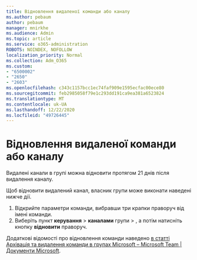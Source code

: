 ```yaml
---
title: Відновлення видаленої команди або каналу
ms.author: pebaum
author: pebaum
manager: mnirkhe
ms.audience: Admin
ms.topic: article
ms.service: o365-administration
ROBOTS: NOINDEX, NOFOLLOW
localization_priority: Normal
ms.collection: Adm_O365
ms.custom:
- "6500002"
- "2650"
- "2603"
ms.openlocfilehash: c343c1157bcc1ec74faf909e1595ecfac00ece80
ms.sourcegitcommit: feb2985058f79e1c293dd191ca9ea381a6523824
ms.translationtype: MT
ms.contentlocale: uk-UA
ms.lasthandoff: 12/22/2020
ms.locfileid: "49726445"
---
```

# <a name="how-to-restore-a-deleted-team-or-channel"></a>Відновлення видаленої команди або каналу

Видалені канали в групі можна відновити протягом 21 днів після видалення каналу.

Щоб відновити видалений канал, власник групи може виконати наведені нижче дії.

1. Відкрийте параметри команди, вибравши три крапки праворуч від імені команди.
2. Виберіть пункт **керування**  >  **каналами** групи  >  , а потім натисніть кнопку **відновити** праворуч.

Додаткові відомості про відновлення команди наведено [в статті Архівація та видалення команди в групах Microsoft – Microsoft Team | Документи Microsoft](https://docs.microsoft.com/microsoftteams/archive-or-delete-a-team#restore-a-deleted-team).
